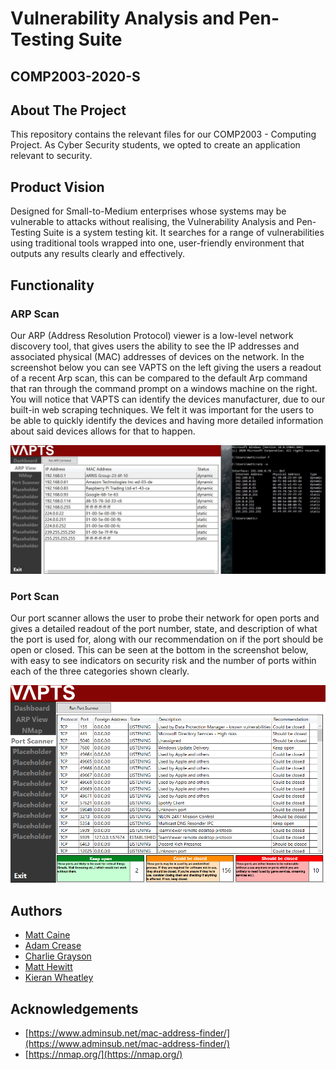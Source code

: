 # Vulnerability Analysis and Pen-Testing Suite #
## COMP2003-2020-S ##

## About The Project ##
This repository contains the relevant files for our COMP2003 - Computing Project. As Cyber Security students, we opted to create an application relevant to security.

## Product Vision ##
Designed for Small-to-Medium enterprises whose systems may be vulnerable to attacks without realising, the Vulnerability Analysis and Pen-Testing Suite is a system testing kit. It searches for a range of vulnerabilities using traditional tools wrapped into one, user-friendly environment that outputs any results clearly and effectively.

## Functionality ##
### ARP Scan ###
Our ARP (Address Resolution Protocol) viewer is a low-level network discovery tool, that gives users the ability to see the IP addresses and associated physical (MAC) addresses of devices on the network. In the screenshot below you can see VAPTS on the left giving the users a readout of a recent Arp scan, this can be compared to the default Arp command that ran through the command prompt on a windows machine on the right. You will notice that VAPTS can identify the devices manufacturer, due to our built-in web scraping techniques. We felt it was important for the users to be able to quickly identify the devices and having more detailed information about said devices allows for that to happen. 

<p align="center">
  <img src="/Documentation/Screenshots/ArpScan.jpg">
</p>

### Port Scan ###
Our port scanner allows the user to probe their network for open ports and gives a detailed readout of the port number, state, and description of what the port is used for, along with our recommendation on if the port should be open or closed.  This can be seen at the bottom in the screenshot below, with easy to see indicators on security risk and the number of ports within each of the three categories shown clearly. 

<p align="center">
  <img src="/Documentation/Screenshots/PortScan.png">
</p>

## Authors ##
* [Matt Caine](https://github.com/Matt-Caine)
* [Adam Crease](https://github.com/creaseaj)
* [Charlie Grayson](https://github.com/charlie-grayson)
* [Matt Hewitt](https://github.com/mhewitt9pq)
* [Kieran Wheatley](https://github.com/kieranwheatley)

## Acknowledgements ##
* [https://www.adminsub.net/mac-address-finder/](https://www.adminsub.net/mac-address-finder/)
* [https://nmap.org/](https://nmap.org/)
